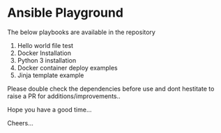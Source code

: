 # Ansible Playground

The below playbooks are available in the repository
1. Hello world file test
2. Docker Installation
3. Python 3 installation
4. Docker container deploy examples
5. Jinja template example

Please double check the dependencies before use and dont hestitate to raise a PR for additions/improvements..

Hope you have a good time...

Cheers...
